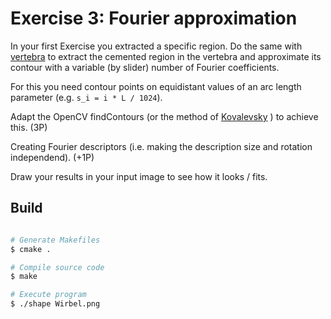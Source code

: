 # Exercise 3: Fourier approximation

In your first Exercise you extracted a specific region. Do the same with
[vertebra](Wirbel.png) to extract the cemented region in the vertebra and
approximate its contour with a variable (by slider) number of Fourier
coefficients.

For this you need contour points on equidistant values of an arc length
parameter (e.g. `s_i = i * L / 1024`).

Adapt the OpenCV findContours (or the
method of [Kovalevsky](http://www.kovalevsky.de/Topology/StraightLines_e.htm) )
to achieve this. (3P)

Creating Fourier descriptors (i.e. making the description size and rotation
independend). (+1P)

Draw your results in your input image to see how it looks / fits.


## Build

```bash

# Generate Makefiles
$ cmake .

# Compile source code
$ make

# Execute program
$ ./shape Wirbel.png
```